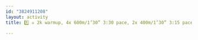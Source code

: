 ```yaml
---
id: "3824911208"
layout: activity
title: 1️⃣ ☠️ 2k warmup, 4x 600m/1’30” 3:30 pace, 2x 400m/1’30” 3:15 pace, 2k cool down ☠️

---
```

